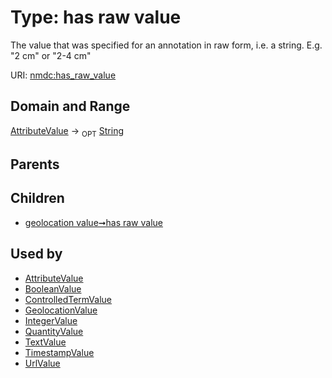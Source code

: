 
# Type: has raw value


The value that was specified for an annotation in raw form, i.e. a string. E.g. "2 cm" or "2-4 cm"

URI: [nmdc:has_raw_value](https://microbiomedata/meta/has_raw_value)


## Domain and Range

[AttributeValue](AttributeValue.md) ->  <sub>OPT</sub> [String](types/String.md)

## Parents


## Children

 *  [geolocation value➞has raw value](geolocation_value_has_raw_value.md)

## Used by

 * [AttributeValue](AttributeValue.md)
 * [BooleanValue](BooleanValue.md)
 * [ControlledTermValue](ControlledTermValue.md)
 * [GeolocationValue](GeolocationValue.md)
 * [IntegerValue](IntegerValue.md)
 * [QuantityValue](QuantityValue.md)
 * [TextValue](TextValue.md)
 * [TimestampValue](TimestampValue.md)
 * [UrlValue](UrlValue.md)
